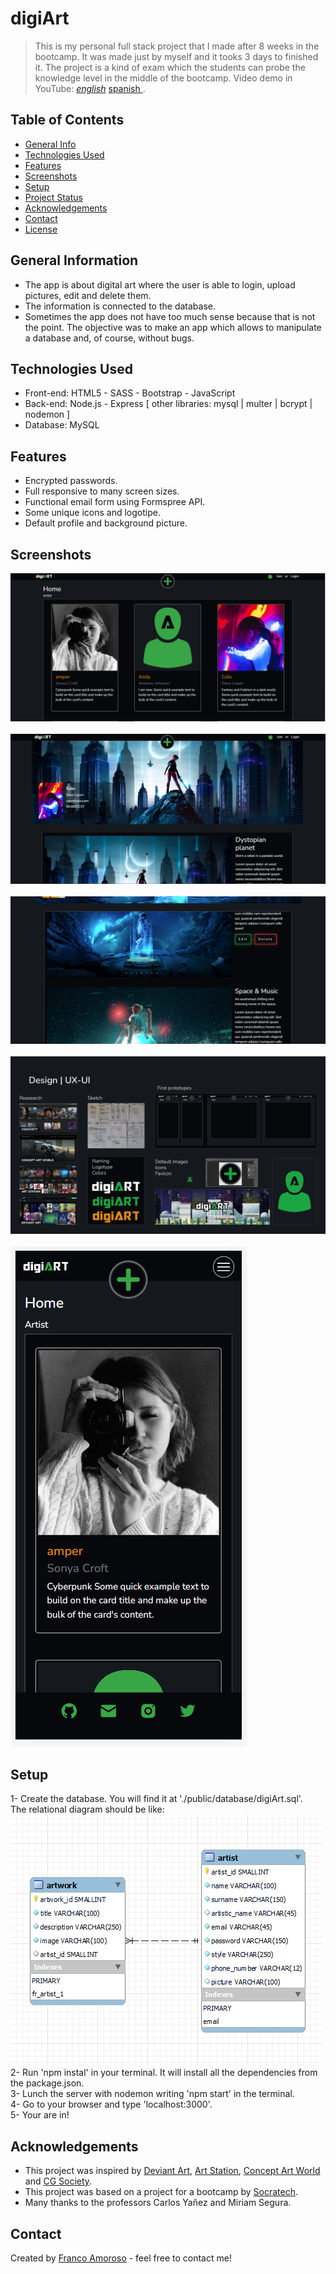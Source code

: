 # digiArt
> This is my personal full stack project that I made after 8 weeks in the bootcamp. It was made just by myself and it tooks 3 days to finished it. The project is a kind of exam which the students can probe the knowledge level in the middle of the bootcamp.
> Video demo in YouTube: [_english_](https://youtu.be/x851u6-utEU) [ spanish ](https://youtu.be/kVVbpfFj-yU).

## Table of Contents
* [General Info](#general-information)
* [Technologies Used](#technologies-used)
* [Features](#features)
* [Screenshots](#screenshots)
* [Setup](#setup)
* [Project Status](#project-status)
* [Acknowledgements](#acknowledgements)
* [Contact](#contact)
* [License](#license)


## General Information
- The app is about digital art where the user is able to login, upload pictures, edit and delete them. 
- The information is connected to the database.
- Sometimes the app does not have too much sense because that is not the point. The objective was to make an app which allows to manipulate a database and, of course, without bugs.


## Technologies Used
- Front-end: HTML5 - SASS - Bootstrap - JavaScript
- Back-end: Node.js - Express [  other libraries:  mysql  |  multer  |  bcrypt  |  nodemon  ]
- Database: MySQL


## Features
- Encrypted passwords.
- Full responsive to many screen sizes.
- Functional email form using Formspree API.
- Some unique icons and logotipe.
- Default profile and background picture.


## Screenshots
![Example screenshot](./public/screenshots/screenshot1.png)
<br/>
<br/>
![Example screenshot](./public/screenshots/screenshot2.png)
<br/>
<br/>
![Example screenshot](./public/screenshots/screenshot4.png)
<br/>
<br/>
![Example screenshot](./public/screenshots/screenshot5.png)
<br/>
<br/>
![Example screenshot](./public/screenshots/screenshot3.png)


## Setup
1- Create the database. You will find it at './public/database/digiArt.sql'.
<br/>
The relational diagram should be like:
   <br/>
![Example screenshot](./public/database/relational_diagram.png)
<br/>
2- Run 'npm instal' in your terminal. It will install all the dependencies from the package.json.
<br/>
3- Lunch the server with nodemon writing 'npm start' in the terminal.
<br/>
4- Go to your browser and type 'localhost:3000'.
<br/>
5- Your are in!


## Acknowledgements
- This project was inspired by [Deviant Art](https://www.deviantart.com/), [Art Station](https://www.artstation.com/?sort_by=community), [Concept Art World](https://conceptartworld.com/) and [CG Society](https://cgsociety.org/).
- This project was based on a project for a bootcamp by [Socratech](https://socratech.es/).
- Many thanks to the professors Carlos Yañez and Miriam Segura.


## Contact
Created by [Franco Amoroso](https://www.linkedin.com/in/francoamoroso/) - feel free to contact me!

